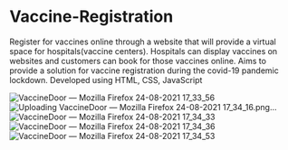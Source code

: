 # Vaccine-Registration
Register for vaccines online through a website that will provide a virtual space for hospitals(vaccine centers). Hospitals can display vaccines on websites and customers can book for those vaccines online. Aims to provide a solution for vaccine registration during the covid-19 pandemic lockdown. Developed using HTML, CSS, JavaScript

![VaccineDoor — Mozilla Firefox 24-08-2021 17_33_56](https://user-images.githubusercontent.com/30958999/130613490-0f615d4f-48d1-40f8-962b-bc1c3bb6118e.png)
![Uploading VaccineDoor — Mozilla Firefox 24-08-2021 17_34_16.png…]()
![VaccineDoor — Mozilla Firefox 24-08-2021 17_34_33](https://user-images.githubusercontent.com/30958999/130613500-701a047f-2f29-40a8-85cd-5c8c13829044.png)
![VaccineDoor — Mozilla Firefox 24-08-2021 17_34_36](https://user-images.githubusercontent.com/30958999/130613505-b796c12b-f34f-45a8-ab63-51fa02fd9939.png)
![VaccineDoor — Mozilla Firefox 24-08-2021 17_34_53](https://user-images.githubusercontent.com/30958999/130613508-e74527df-842d-46dd-bab6-de2404275808.png)


